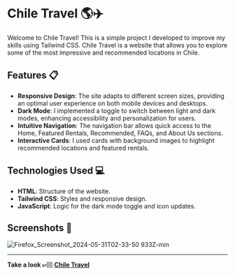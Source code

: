  
# Chile Travel 🌎✈️

Welcome to Chile Travel! This is a simple project I developed to improve my skills using Tailwind CSS. Chile Travel is a website that allows you to explore some of the most impressive and recommended locations in Chile.

## Features 📋

- **Responsive Design**: The site adapts to different screen sizes, providing an optimal user experience on both mobile devices and desktops.
- **Dark Mode**: I implemented a toggle to switch between light and dark modes, enhancing accessibility and personalization for users.
- **Intuitive Navigation**: The navigation bar allows quick access to the Home, Featured Rentals, Recommended, FAQs, and About Us sections.
- **Interactive Cards**: I used cards with background images to highlight recommended locations and featured rentals.

## Technologies Used 💻

- **HTML**: Structure of the website.
- **Tailwind CSS**: Styles and responsive design.
- **JavaScript**: Logic for the dark mode toggle and icon updates.

## Screenshots 📸

![Firefox_Screenshot_2024-05-31T02-33-50 933Z-min](https://github.com/Gianlucabernasconi/Chile-Travel/assets/109047412/c10f38b3-f034-4662-8606-8cc978d3731a)

---

**Take a look 👉🏼 [Chile Travel](https://chile-travel.netlify.app/)**
